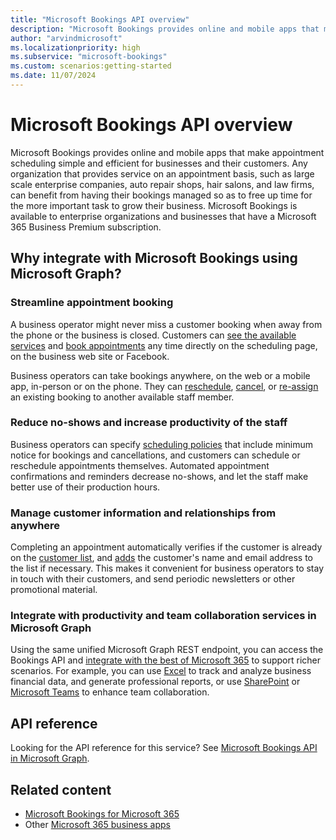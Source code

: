 ```yaml
---
title: "Microsoft Bookings API overview"
description: "Microsoft Bookings provides online and mobile apps that make appointment scheduling simple and efficient for organizations and their users and customers."
author: "arvindmicrosoft"
ms.localizationpriority: high
ms.subservice: "microsoft-bookings"
ms.custom: scenarios:getting-started
ms.date: 11/07/2024
---
```


# Microsoft Bookings API overview

Microsoft Bookings provides online and mobile apps that make appointment scheduling simple and efficient for businesses and their customers. Any organization that provides service on an appointment basis, such as large scale enterprise companies, auto repair shops, hair salons, and law firms, can benefit from having their bookings managed so as to free up time for the more important task to grow their business. Microsoft Bookings is available to enterprise organizations and businesses that have a Microsoft 365 Business Premium subscription.

## Why integrate with Microsoft Bookings using Microsoft Graph?

### Streamline appointment booking
A business operator might never miss a customer booking when away from the phone or the business is closed. Customers can [see the available services](/graph/api/bookingbusiness-list-services) and [book appointments](/graph/api/bookingbusiness-post-appointments) any time directly on the scheduling page, on the business web site or Facebook. 

Business operators can take bookings anywhere, on the web or a mobile app, in-person or on the phone. They can [reschedule](/graph/api/bookingappointment-update), [cancel](/graph/api/bookingappointment-cancel), or [re-assign](/graph/api/bookingappointment-update) an existing booking to another available staff member. 

### Reduce no-shows and increase productivity of the staff
Business operators can specify [scheduling policies](/graph/api/resources/bookingschedulingpolicy) that include minimum notice for bookings and cancellations, and customers can schedule or reschedule appointments themselves. Automated appointment confirmations and reminders decrease no-shows, and let the staff make better use of their production hours. 

### Manage customer information and relationships from anywhere
Completing an appointment automatically verifies if the customer is already on the [customer list](/graph/api/bookingbusiness-list-customers), and [adds](/graph/api/bookingbusiness-post-customers) the customer's name and email address to the list if necessary. This makes it convenient for business operators to stay in touch with their customers, and send periodic newsletters or other promotional material.

### Integrate with productivity and team collaboration services in Microsoft Graph
Using the same unified Microsoft Graph REST endpoint, you can access the Bookings API and [integrate with the best of Microsoft 365](overview-major-services.md) to support richer scenarios. For example, you can use [Excel](excel-concept-overview.md#generate-reports-and-analyze-results) to track and analyze business financial data, and generate professional reports, or use [SharePoint](sharepoint-concept-overview.md) or [Microsoft Teams](teams-concept-overview.md) to enhance team collaboration.

## API reference

Looking for the API reference for this service? See [Microsoft Bookings API in Microsoft Graph](/graph/api/resources/booking-api-overview).

## Related content

- [Microsoft Bookings for Microsoft 365](https://support.office.com/article/Publish-your-business-calendar-online-with-Microsoft-Bookings-47403d64-a067-4754-9ae9-00157244c27d)
- Other [Microsoft 365 business apps](https://www.microsoft.com/microsoft-365)
